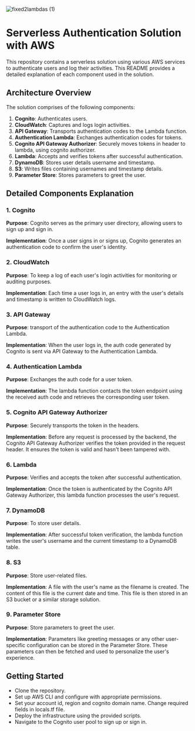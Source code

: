 ![fixed2lambdas (1)](https://github.com/yuvalcoren/commit_project/assets/132250761/26d1f440-997e-407b-9912-0ff949d08db7)
# Serverless Authentication Solution with AWS

This repository contains a serverless solution using various AWS services to authenticate users and log their activities. This README provides a detailed explanation of each component used in the solution.

## Architecture Overview

The solution comprises of the following components:

1. **Cognito**: Authenticates users.
2. **CloudWatch**: Captures and logs login activities.
3. **API Gateway**: Transports authentication codes to the Lambda function.
4. **Authentication Lambda**: Exchanges authentication codes for tokens.
5. **Cognito API Gateway Authorizer**: Securely moves tokens in header to lambda, using cognito authorizer.
6. **Lambda**: Accepts and verifies tokens after successful authentication.
7. **DynamoDB**: Stores user details username and timestamp.
8. **S3**: Writes files containing usernames and timestamp details.
9. **Parameter Store**: Stores parameters to greet the user.

## Detailed Components Explanation

### 1. Cognito

**Purpose**: Cognito serves as the primary user directory, allowing users to sign up and sign in. 

**Implementation**: Once a user signs in or signs up, Cognito generates an authentication code to confirm the user's identity.

### 2. CloudWatch

**Purpose**: To keep a log of each user's login activities for monitoring or auditing purposes.

**Implementation**: Each time a user logs in, an entry with the user's details and timestamp is written to CloudWatch logs.

### 3. API Gateway

**Purpose**: transport of the authentication code to the Authentication Lambda.

**Implementation**: When the user logs in, the auth code generated by Cognito is sent via API Gateway to the Authentication Lambda.

### 4. Authentication Lambda

**Purpose**: Exchanges the auth code for a user token.

**Implementation**: The lambda function contacts the token endpoint using the received auth code and retrieves the corresponding user token.

### 5. Cognito API Gateway Authorizer

**Purpose**: Securely transports the token in the headers.

**Implementation**: Before any request is processed by the backend, the Cognito API Gateway Authorizer verifies the token provided in the request header. It ensures the token is valid and hasn't been tampered with.

### 6. Lambda

**Purpose**: Verifies and accepts the token after successful authentication.

**Implementation**: Once the token is authenticated by the Cognito API Gateway Authorizer, this lambda function processes the user's request. 

### 7. DynamoDB

**Purpose**: To store user details.

**Implementation**: After successful token verification, the lambda function writes the user's username and the current timestamp to a DynamoDB table.

### 8. S3

**Purpose**: Store user-related files.

**Implementation**: A file with the user's name as the filename is created. The content of this file is the current date and time. This file is then stored in an S3 bucket or a similar storage solution.

### 9. Parameter Store

**Purpose**: Store parameters to greet the user.

**Implementation**: Parameters like greeting messages or any other user-specific configuration can be stored in the Parameter Store. These parameters can then be fetched and used to personalize the user's experience.

## Getting Started

- Clone the repository.
- Set up AWS CLI and configure with appropriate permissions.
- Set your account id, region and cognito domain name. Change required fields in locals.tf file.
- Deploy the infrastructure using the provided scripts.
- Navigate to the Cognito user pool to sign up or sign in.

